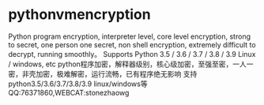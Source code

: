 # pythonvmencryption
Python program encryption, interpreter level, core level encryption, strong to secret, one person one secret, non shell encryption, extremely difficult to decrypt, running smoothly。
Supports Python 3.5 / 3.6 / 3.7 / 3.8 / 3.9
Linux / windows, etc
python程序加密，解释器级别，核心级加密，至强至密，一人一密，非壳加密，极难解密，运行流畅，已有程序绝无影响
支持python3.5/3.6/3.7/3.8/3.9
linux/windows等
QQ:76371860,WEBCAT:stonezhaowg
